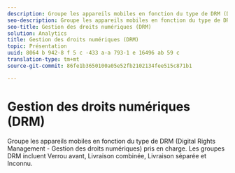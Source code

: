```yaml
---
description: Groupe les appareils mobiles en fonction du type de DRM (Digital Rights Management - Gestion des droits numériques) pris en charge. Les groupes DRM incluent Verrou avant, Livraison combinée, Livraison séparée et Inconnu.
seo-description: Groupe les appareils mobiles en fonction du type de DRM (Digital Rights Management - Gestion des droits numériques) pris en charge. Les groupes DRM incluent Verrou avant, Livraison combinée, Livraison séparée et Inconnu.
seo-title: Gestion des droits numériques (DRM)
solution: Analytics
title: Gestion des droits numériques (DRM)
topic: Présentation
uuid: 8064 b 942-8 f 5 c -433 a-a 793-1 e 16496 ab 59 c
translation-type: tm+mt
source-git-commit: 86fe1b3650100a05e52fb2102134fee515c871b1

---
```



# Gestion des droits numériques (DRM)

Groupe les appareils mobiles en fonction du type de DRM (Digital Rights Management - Gestion des droits numériques) pris en charge. Les groupes DRM incluent Verrou avant, Livraison combinée, Livraison séparée et Inconnu.


